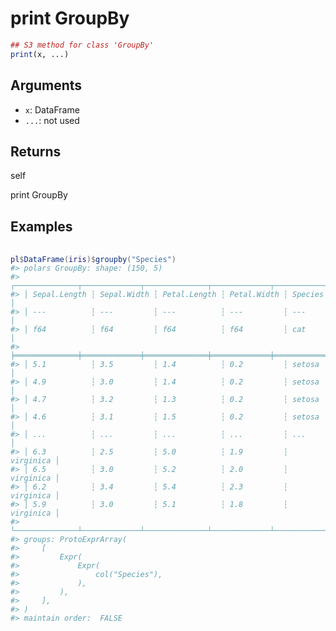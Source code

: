 # print GroupBy

```r
## S3 method for class 'GroupBy'
print(x, ...)
```

## Arguments

- `x`: DataFrame
- `...`: not used

## Returns

self

print GroupBy

## Examples

<pre class='r-example'> <code> <span class='r-in'><span></span></span>
<span class='r-in'><span><span class='va'>pl</span><span class='op'>$</span><span class='fu'>DataFrame</span><span class='op'>(</span><span class='va'>iris</span><span class='op'>)</span><span class='op'>$</span><span class='fu'>groupby</span><span class='op'>(</span><span class='st'>"Species"</span><span class='op'>)</span></span></span>
<span class='r-out co'><span class='r-pr'>#&gt;</span> polars GroupBy: shape: (150, 5)</span>
<span class='r-out co'><span class='r-pr'>#&gt;</span> ┌──────────────┬─────────────┬──────────────┬─────────────┬───────────┐</span>
<span class='r-out co'><span class='r-pr'>#&gt;</span> │ Sepal.Length ┆ Sepal.Width ┆ Petal.Length ┆ Petal.Width ┆ Species   │</span>
<span class='r-out co'><span class='r-pr'>#&gt;</span> │ ---          ┆ ---         ┆ ---          ┆ ---         ┆ ---       │</span>
<span class='r-out co'><span class='r-pr'>#&gt;</span> │ f64          ┆ f64         ┆ f64          ┆ f64         ┆ cat       │</span>
<span class='r-out co'><span class='r-pr'>#&gt;</span> ╞══════════════╪═════════════╪══════════════╪═════════════╪═══════════╡</span>
<span class='r-out co'><span class='r-pr'>#&gt;</span> │ 5.1          ┆ 3.5         ┆ 1.4          ┆ 0.2         ┆ setosa    │</span>
<span class='r-out co'><span class='r-pr'>#&gt;</span> │ 4.9          ┆ 3.0         ┆ 1.4          ┆ 0.2         ┆ setosa    │</span>
<span class='r-out co'><span class='r-pr'>#&gt;</span> │ 4.7          ┆ 3.2         ┆ 1.3          ┆ 0.2         ┆ setosa    │</span>
<span class='r-out co'><span class='r-pr'>#&gt;</span> │ 4.6          ┆ 3.1         ┆ 1.5          ┆ 0.2         ┆ setosa    │</span>
<span class='r-out co'><span class='r-pr'>#&gt;</span> │ ...          ┆ ...         ┆ ...          ┆ ...         ┆ ...       │</span>
<span class='r-out co'><span class='r-pr'>#&gt;</span> │ 6.3          ┆ 2.5         ┆ 5.0          ┆ 1.9         ┆ virginica │</span>
<span class='r-out co'><span class='r-pr'>#&gt;</span> │ 6.5          ┆ 3.0         ┆ 5.2          ┆ 2.0         ┆ virginica │</span>
<span class='r-out co'><span class='r-pr'>#&gt;</span> │ 6.2          ┆ 3.4         ┆ 5.4          ┆ 2.3         ┆ virginica │</span>
<span class='r-out co'><span class='r-pr'>#&gt;</span> │ 5.9          ┆ 3.0         ┆ 5.1          ┆ 1.8         ┆ virginica │</span>
<span class='r-out co'><span class='r-pr'>#&gt;</span> └──────────────┴─────────────┴──────────────┴─────────────┴───────────┘</span>
<span class='r-out co'><span class='r-pr'>#&gt;</span> groups: ProtoExprArray(</span>
<span class='r-out co'><span class='r-pr'>#&gt;</span>     [</span>
<span class='r-out co'><span class='r-pr'>#&gt;</span>         Expr(</span>
<span class='r-out co'><span class='r-pr'>#&gt;</span>             Expr(</span>
<span class='r-out co'><span class='r-pr'>#&gt;</span>                 col("Species"),</span>
<span class='r-out co'><span class='r-pr'>#&gt;</span>             ),</span>
<span class='r-out co'><span class='r-pr'>#&gt;</span>         ),</span>
<span class='r-out co'><span class='r-pr'>#&gt;</span>     ],</span>
<span class='r-out co'><span class='r-pr'>#&gt;</span> )</span>
<span class='r-out co'><span class='r-pr'>#&gt;</span> maintain order:  FALSE</span>
 </code></pre>